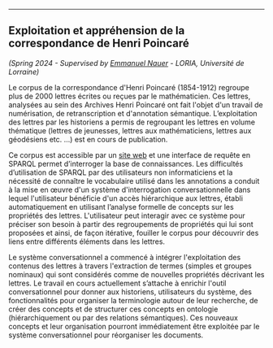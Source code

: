 ----

## Exploitation et appréhension de la correspondance de Henri Poincaré

*(Spring 2024 - Supervised by [Emmanuel Nauer](https://members.loria.fr/ENauer/) - LORIA, Université de Lorraine)*

Le corpus de la correspondance d'Henri Poincaré (1854-1912) regroupe plus de 2000 lettres écrites ou reçues par le mathématicien. Ces lettres, analysées au sein des Archives Henri Poincaré ont fait l'objet d'un travail de numérisation, de retranscription et d'annotation sémantique. L’exploitation des lettres par les historiens a permis de regroupant les lettres en volume thématique (lettres de jeunesses, lettres aux mathématiciens, lettres aux géodésiens etc. …) est en cours de publication. 

Ce corpus est accessible par un [site web](https://henripoincare.fr/) et une interface de requête en SPARQL permet d’interroger la base de connaissances. Les difficultés d’utilisation de SPARQL par des utilisateurs non informaticiens et la nécessité de connaître le vocabulaire utilisé dans les annotations a conduit à la mise en œuvre d'un système d'interrogation conversationnelle dans lequel l'utilisateur bénéficie d'un accès hiérarchique aux lettres, établi automatiquement en utilisant l’analyse formelle de concepts sur les propriétés des lettres. L'utilisateur peut interagir avec ce système pour préciser son besoin à partir des regroupements de propriétés qui lui sont proposées et ainsi, de façon itérative, fouiller le corpus pour découvrir des liens entre différents éléments dans les lettres.

Le système conversationnel a commencé à intégrer l'exploitation des contenus des lettres à travers l'extraction de termes (simples et groupes nominaux) qui sont considérés comme de nouvelles propriétés décrivant les lettres. Le travail en cours actuellement s’attache à enrichir l'outil conversationnel pour donner aux historiens, utilisateurs du système, des fonctionnalités pour organiser la terminologie autour de leur recherche, de créer des concepts et de structurer ces concepts en ontologie (hiérarchiquement ou par des relations sémantiques). Ces nouveaux concepts et leur organisation pourront immédiatement être exploitée par le système conversationnel pour réorganiser les documents.


